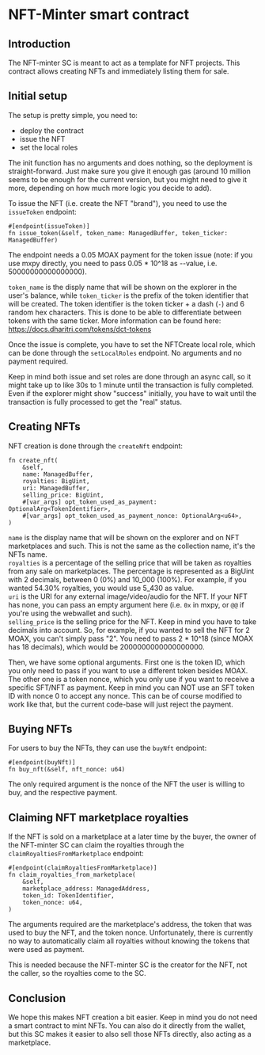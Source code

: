 # NFT-Minter smart contract

## Introduction

The NFT-minter SC is meant to act as a template for NFT projects. This contract allows creating NFTs and immediately listing them for sale.  

## Initial setup

The setup is pretty simple, you need to:
- deploy the contract
- issue the NFT
- set the local roles

The init function has no arguments and does nothing, so the deployment is straight-forward. Just make sure you give it enough gas (around 10 million seems to be enough for the current version, but you might need to give it more, depending on how much more logic you decide to add).  

To issue the NFT (i.e. create the NFT "brand"), you need to use the `issueToken` endpoint:

```
#[endpoint(issueToken)]
fn issue_token(&self, token_name: ManagedBuffer, token_ticker: ManagedBuffer)
```

The endpoint needs a 0.05 MOAX payment for the token issue (note: if you use mxpy directly, you need to pass 0.05 * 10^18 as --value, i.e. 50000000000000000).  

`token_name` is the disply name that will be shown on the explorer in the user's balance, while `token_ticker` is the prefix of the token identifier that will be created. The token identifier is the token ticker + a dash (`-`) and 6 random hex characters. This is done to be able to differentiate between tokens with the same ticker. More information can be found here: https://docs.dharitri.com/tokens/dct-tokens

Once the issue is complete, you have to set the NFTCreate local role, which can be done through the `setLocalRoles` endpoint. No arguments and no payment required.  

Keep in mind both issue and set roles are done through an async call, so it might take up to like 30s to 1 minute until the transaction is fully completed. Even if the explorer might show "success" initially, you have to wait until the transaction is fully processed to get the "real" status.  

## Creating NFTs

NFT creation is done through the `createNft` endpoint:

```
fn create_nft(
    &self,
    name: ManagedBuffer,
    royalties: BigUint,
    uri: ManagedBuffer,
    selling_price: BigUint,
    #[var_args] opt_token_used_as_payment: OptionalArg<TokenIdentifier>,
    #[var_args] opt_token_used_as_payment_nonce: OptionalArg<u64>,
)
```

`name` is the display name that will be shown on the explorer and on NFT marketplaces and such. This is not the same as the collection name, it's the NFTs name.  
`royalties` is a percentage of the selling price that will be taken as royalties from any sale on marketplaces. The percentage is represented as a BigUint with 2 decimals, between 0 (0%) and 10_000 (100%). For example, if you wanted 54.30% royalties, you would use 5_430 as value.  
`uri` is the URI for any external image/video/audio for the NFT. If your NFT has none, you can pass an empty argument here (i.e. `0x` in mxpy, or `@@` if you're using the webwallet and such).  
`selling_price` is the selling price for the NFT. Keep in mind you have to take decimals into account. So, for example, if you wanted to sell the NFT for 2 MOAX, you can't simply pass "2". You need to pass 2 * 10^18 (since MOAX has 18 decimals), which would be 2000000000000000000.  

Then, we have some optional arguments. First one is the token ID, which you only need to pass if you want to use a different token besides MOAX. The other one is a token nonce, which you only use if you want to receive a specific SFT/NFT as payment. Keep in mind you can NOT use an SFT token ID with nonce 0 to accept any nonce. This can be of course modified to work like that, but the current code-base will just reject the payment.  

## Buying NFTs

For users to buy the NFTs, they can use the `buyNft` endpoint:  

```
#[endpoint(buyNft)]
fn buy_nft(&self, nft_nonce: u64)
```

The only required argument is the nonce of the NFT the user is willing to buy, and the respective payment.  

## Claiming NFT marketplace royalties

If the NFT is sold on a marketplace at a later time by the buyer, the owner of the NFT-minter SC can claim the royalties through the `claimRoyaltiesFromMarketplace` endpoint:

```
#[endpoint(claimRoyaltiesFromMarketplace)]
fn claim_royalties_from_marketplace(
    &self,
    marketplace_address: ManagedAddress,
    token_id: TokenIdentifier,
    token_nonce: u64,
)
```

The arguments required are the marketplace's address, the token that was used to buy the NFT, and the token nonce. Unfortunately, there is currently no way to automatically claim all royalties without knowing the tokens that were used as payment.  

This is needed because the NFT-minter SC is the creator for the NFT, not the caller, so the royalties come to the SC.  

## Conclusion

We hope this makes NFT creation a bit easier. Keep in mind you do not need a smart contract to mint NFTs. You can also do it directly from the wallet, but this SC makes it easier to also sell those NFTs directly, also acting as a marketplace.  
